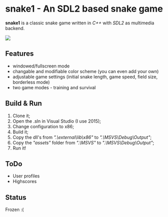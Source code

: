 # snake1 - An SDL2 based snake game

**snake1** is a classic snake game written in _C++_ with _SDL2_ as multimedia backend.

<img src="https://habrastorage.org/webt/or/6-/_n/or6-_nko4hgztmhihnkxjw01e1e.gif" />

## Features

* windowed/fullscreen mode
* changable and modifiable color scheme (you can even add your own)
* adjustable game settings (initial snake length, game speed, field size, borderless mode)
* two game modes - training and survival

## Build & Run

1. Clone it;
2. Open the .sln in Visual Studio (I use 2015);
3. Change configuration to x86;
4. Build it;
5. Copy the dll's from _".\external\lib\x86"_ to _".\MSVS\Debug\Output"_;
6. Copy the _"assets"_ folder from _".\MSVS"_ to _".\MSVS\Debug\Output"_;
7. Run it!

## ToDo

* User profiles
* Highscores

## Status

Frozen :(